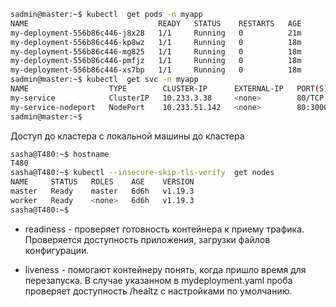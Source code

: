 ```sh
sadmin@master:~$ kubectl  get pods -n myapp 
NAME                             READY   STATUS    RESTARTS   AGE
my-deployment-556b86c446-j8x28   1/1     Running   0          21m
my-deployment-556b86c446-kp8wz   1/1     Running   0          18m
my-deployment-556b86c446-mg825   1/1     Running   0          18m
my-deployment-556b86c446-pmfjz   1/1     Running   0          18m
my-deployment-556b86c446-xs7bp   1/1     Running   0          18m
sadmin@master:~$ kubectl  get svc -n myapp 
NAME                  TYPE        CLUSTER-IP      EXTERNAL-IP   PORT(S)        AGE
my-service            ClusterIP   10.233.3.38     <none>        80/TCP         5h44m
my-service-nodeport   NodePort    10.233.51.142   <none>        80:30000/TCP   61m
sadmin@master:~$ 

```


Доступ до кластера с локальной машины до кластера 
```sh
sasha@T480:~$ hostname
T480
sasha@T480:~$ kubectl --insecure-skip-tls-verify  get nodes
NAME     STATUS   ROLES    AGE    VERSION
master   Ready    master   6d6h   v1.19.3
worker   Ready    <none>   6d6h   v1.19.3
sasha@T480:~$ 
```

- readiness - проверяет готовность контейнера к приему трафика. Проверяется доступность приложения, загрузки файлов конфигурации. 

- liveness - помогают контейнеру понять, когда пришло время для перезапуска.  В случае указанном в mydeployment.yaml проба проверяет доступность /healtz с настройками по умолчанию.

